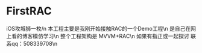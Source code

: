 # FirstRAC
iOS攻城狮一枚/n
本工程主要是我刚开始接触RAC的一个Demo工程\n
是自己在网上看的博客模仿学习\n
整个工程架构是  MVVM+RAC\n
如果有指正或一起探讨  联系qq：508339708\n
